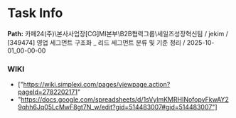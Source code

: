 # Task Info

**Path:** 카페24(주)\본사사업장\[CG]MI본부\B2B협력그룹\세일즈성장혁신팀 / jekim / [349474] 영업 세그먼트 구조화 _ 리드 세그먼트 분류 및 기준 정리 / 2025-10-01_00-00-00

### WIKI
- ["https://wiki.simplexi.com/pages/viewpage.action?pageId=2782202171"
- "https://docs.google.com/spreadsheets/d/1sVylmKMRHINofopvFkwAY29qhh6Jq05LcMwF8gt7N_w/edit?gid=514483007#gid=514483007"]

